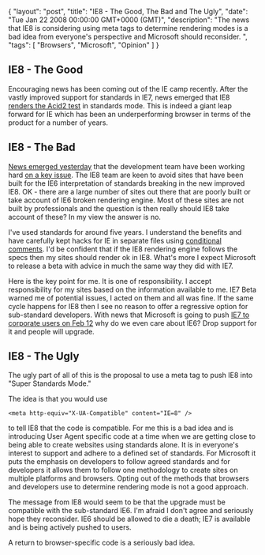 {
  "layout": "post",
  "title": "IE8 - The Good, The Bad and The Ugly",
  "date": "Tue Jan 22 2008 00:00:00 GMT+0000 (GMT)",
  "description": "The news that IE8 is considering using meta tags to determine rendering modes is a bad idea from everyone's perspective and Microsoft should reconsider.  ",
  "tags": [
    "Browsers",
    "Microsoft",
    "Opinion"
  ]
}
## IE8 - The Good

Encouraging news has been coming out of the IE camp recently. After the vastly improved support for standards in IE7, news emerged that IE8 [renders the Acid2 test][1] in standards mode. This is indeed a giant leap forward for IE which has been an underperforming browser in terms of the product for a number of years.

## IE8 - The Bad

[News emerged yesterday][2] that the development team have been working hard [on a key issue][3]. The IE8 team are keen to avoid sites that have been built for the IE6 interpretation of standards breaking in the new improved IE8. OK - there are a large number of sites out there that are poorly built or take account of IE6 broken rendering engine. Most of these sites are not built by professionals and the question is then really should IE8 take account of these? In my view the answer is no. 

I've used standards for around five years. I understand the benefits and have carefully kept hacks for IE in separate files using [conditional comments][4]. I'd be confident that if the IE8 rendering engine follows the specs then my sites should render ok in IE8. What's more I expect Microsoft to release a beta with advice in much the same way they did with IE7. 

Here is the key point for me. It is one of responsibility. I accept responsibility for my sites based on the information available to me. IE7 Beta warned me of potential issues, I acted on them and all was fine. If the same cycle happens for IE8 then I see no reason to offer a regressive option for sub-standard developers. With news that Microsoft is going to push [IE7 to corporate users on Feb 12][5] why do we even care about IE6? Drop support for it and people will upgrade. 

## IE8 - The Ugly

The ugly part of all of this is the proposal to use a meta tag to push IE8 into "Super Standards Mode."

The idea is that you would use 

    <meta http-equiv="X-UA-Compatible" content="IE=8" />

to tell IE8 that the code is compatible. For me this is a bad idea and is introducing User Agent specific code at a time when we are getting close to being able to create websites using standards alone. It is in everyone's interest to support and adhere to a defined set of standards. For Microsoft it puts the emphasis on developers to follow agreed standards and for developers it allows them to follow one methodology to create sites on multiple platforms and browsers. Opting out of the methods that browsers and developers use to determine rendering mode is not a good approach. 

The message from IE8 would seem to be that the upgrade must be compatible with the sub-standard IE6. I'm afraid I don't agree and seriously hope they reconsider. IE6 should be allowed to die a death; IE7 is available and is being actively pushed to users.

A return to browser-specific code is a seriously bad idea.

 [1]: http://blogs.msdn.com/ie/archive/2007/12/19/internet-explorer-8-and-acid2-a-milestone.aspx
 [2]: http://blogs.msdn.com/ie/archive/2008/01/21/compatibility-and-ie8.aspx
 [3]: http://alistapart.com/articles/beyonddoctype
 [4]: http://msdn2.microsoft.com/en-us/library/ms537512(VS.85).aspx
 [5]: http://blogs.zdnet.com/microsoft/?p=1114
